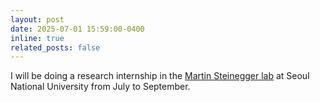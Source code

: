 ```yaml
---
layout: post
date: 2025-07-01 15:59:00-0400
inline: true
related_posts: false
---
```


I will be doing a research internship in the [Martin Steinegger lab](https://steineggerlab.com/en/) at Seoul National University from July to September.
